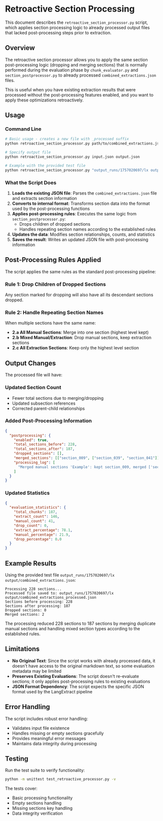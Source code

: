 # Retroactive Section Processing

This document describes the `retroactive_section_processor.py` script, which applies section processing logic to already processed output files that lacked post-processing steps prior to extraction.

## Overview

The retroactive section processor allows you to apply the same section post-processing logic (dropping and merging sections) that is normally performed during the evaluation phase by `chunk_evaluator.py` and `section_postprocessor.py` to already processed `combined_extractions.json` files.

This is useful when you have existing extraction results that were processed without the post-processing features enabled, and you want to apply these optimizations retroactively.

## Usage

### Command Line

```bash
# Basic usage - creates a new file with _processed suffix
python retroactive_section_processor.py path/to/combined_extractions.json

# Specify output file
python retroactive_section_processor.py input.json output.json

# Example with the provided test file
python retroactive_section_processor.py "output_runs/1757020697/lx output/combined_extractions.json"
```

### What the Script Does

1. **Loads the existing JSON file**: Parses the `combined_extractions.json` file and extracts section information
2. **Converts to internal format**: Transforms section data into the format used by the post-processing functions
3. **Applies post-processing rules**: Executes the same logic from `section_postprocessor.py`:
   - Drops children of dropped sections
   - Handles repeating section names according to the established rules
4. **Updates the data**: Modifies section relationships, counts, and statistics
5. **Saves the result**: Writes an updated JSON file with post-processing information

## Post-Processing Rules Applied

The script applies the same rules as the standard post-processing pipeline:

### Rule 1: Drop Children of Dropped Sections
Any section marked for dropping will also have all its descendant sections dropped.

### Rule 2: Handle Repeating Section Names
When multiple sections have the same name:

- **2.a All Manual Sections**: Merge into one section (highest level kept)
- **2.b Mixed Manual/Extraction**: Drop manual sections, keep extraction sections
- **2.c All Extraction Sections**: Keep only the highest level section

## Output Changes

The processed file will have:

### Updated Section Count
- Fewer total sections due to merging/dropping
- Updated subsection references
- Corrected parent-child relationships

### Added Post-Processing Information
```json
{
  "postprocessing": {
    "enabled": true,
    "total_sections_before": 228,
    "total_sections_after": 187,
    "dropped_sections": [],
    "merged_sections": [["section_009", ["section_039", "section_041"]]],
    "processing_log": [
      "Merged manual sections 'Example': kept section_009, merged ['section_039']"
    ]
  }
}
```

### Updated Statistics
```json
{
  "evaluation_statistics": {
    "total_chunks": 187,
    "extract_count": 146,
    "manual_count": 41,
    "drop_count": 0,
    "extract_percentage": 78.1,
    "manual_percentage": 21.9,
    "drop_percentage": 0.0
  }
}
```

## Example Results

Using the provided test file `output_runs/1757020697/lx output/combined_extractions.json`:

```
Processing 228 sections...
Processed file saved to: output_runs/1757020697/lx output/combined_extractions_processed.json
Sections before processing: 228
Sections after processing: 187
Dropped sections: 0
Merged sections: 2
```

The processing reduced 228 sections to 187 sections by merging duplicate manual sections and handling mixed section types according to the established rules.

## Limitations

- **No Original Text**: Since the script works with already processed data, it doesn't have access to the original markdown text, so some evaluation metadata may be limited
- **Preserves Existing Evaluations**: The script doesn't re-evaluate sections; it only applies post-processing rules to existing evaluations
- **JSON Format Dependency**: The script expects the specific JSON format used by the LangExtract pipeline

## Error Handling

The script includes robust error handling:
- Validates input file existence
- Handles missing or empty sections gracefully
- Provides meaningful error messages
- Maintains data integrity during processing

## Testing

Run the test suite to verify functionality:

```bash
python -m unittest test_retroactive_processor.py -v
```

The tests cover:
- Basic processing functionality
- Empty sections handling
- Missing sections key handling
- Data integrity verification